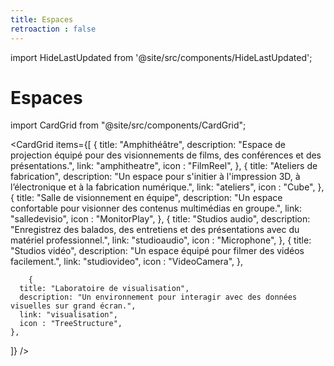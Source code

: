 ```yaml
---
title: Espaces
retroaction : false
---
```


import HideLastUpdated from '@site/src/components/HideLastUpdated';

<HideLastUpdated/>

# Espaces

import CardGrid from "@site/src/components/CardGrid";

<CardGrid
  items={[
    {
      title: "Amphithéâtre",
      description: "Espace de projection équipé pour des visionnements de films, des conférences et des présentations.",
      link: "amphitheatre",
      icon : "FilmReel",
    },
    {
      title: "Ateliers de fabrication",
      description: "Un espace pour s'initier à l'impression 3D, à l’électronique et à la fabrication numérique.",
      link: "ateliers",
      icon : "Cube",
    },
    {
      title: "Salle de visionnement en équipe",
      description: "Un espace confortable pour visionner des contenus multimédias en groupe.",
      link: "salledevisio",
      icon : "MonitorPlay",
    },
    {
      title: "Studios audio",
      description: "Enregistrez des balados, des entretiens et des présentations avec du matériel professionnel.",
      link: "studioaudio",
      icon : "Microphone",
    },
    {
      title: "Studios vidéo",
      description: "Un espace équipé pour filmer des vidéos facilement.",
      link: "studiovideo",
      icon : "VideoCamera",
    },

        {
      title: "Laboratoire de visualisation",
      description: "Un environnement pour interagir avec des données visuelles sur grand écran.",
      link: "visualisation",
      icon : "TreeStructure",
    },
  ]}
/>